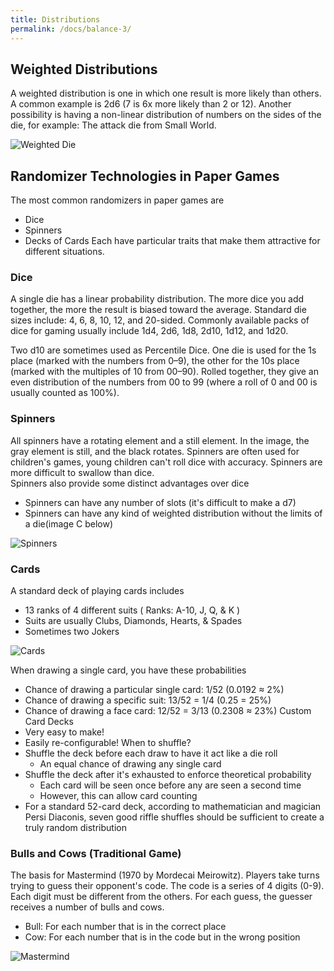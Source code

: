 ```yaml
---
title: Distributions
permalink: /docs/balance-3/
---
```


## Weighted Distributions

A weighted distribution is one in which one result is more likely than others. A common example is 2d6 (7 is 6x more likely than 2 or 12). Another possibility is having a non-linear distribution of numbers on the sides of the die, for example: The attack die from Small World.

<centre>        
    <img src="{{ "/assets/img/balance/wtdie.png" | relative_url }}" alt="Weighted Die" class="img-responsive">
</centre>

## Randomizer Technologies in Paper Games

The most common randomizers in paper games are
* Dice
* Spinners
* Decks of Cards
Each have particular traits that make them attractive for different situations.  

### Dice
A single die has a linear probability distribution. The more dice you add together, the more the result is biased toward the average. Standard die sizes include: 4, 6, 8, 10, 12, and 20-sided. Commonly available packs of dice for gaming usually include 1d4, 2d6, 1d8, 2d10, 1d12, and 1d20. 

Two d10 are sometimes used as Percentile Dice. One die is used for the 1s place (marked with the numbers from 0–9), the other for the 10s place (marked with the multiples of 10 from 00–90). Rolled together, they give an even distribution of the numbers from 00 to 99 (where a roll of 0 and 00 is usually counted as 100%).

### Spinners
All spinners have a rotating element and a still element. In the image, the gray element is still, and the black rotates. Spinners are often used for children's games, young children can't roll dice with accuracy. Spinners are more difficult to swallow than dice.  
Spinners also provide some distinct advantages over dice  
* Spinners can have any number of slots (it's difficult to make a d7)
* Spinners can have any kind of weighted distribution without the limits of a die(image C below)

<centre>        
    <img src="{{ "/assets/img/balance/randomizer.png" | relative_url }}" alt="Spinners" class="img-responsive">
</centre>

### Cards
A standard deck of playing cards includes
* 13 ranks of 4 different suits ( Ranks: A-10, J, Q, & K )
* Suits are usually Clubs, Diamonds, Hearts, & Spades
* Sometimes two Jokers

<centre>        
    <img src="{{ "/assets/img/balance/cards.png" | relative_url }}" alt="Cards" class="img-responsive">
</centre>

When drawing a single card, you have these probabilities
* Chance of drawing a particular single card: 1/52 (0.0192 ≈ 2%)
* Chance of drawing a specific suit: 13/52 = 1/4 (0.25 = 25%)
* Chance of drawing a face card: 12/52 = 3/13 (0.2308 ≈ 23%) 
Custom Card Decks
* Very easy to make!
* Easily re-configurable!
When to shuffle?
* Shuffle the deck before each draw to have it act like a die roll
  * An equal chance of drawing any single card
* Shuffle the deck after it's exhausted to enforce theoretical probability
  * Each card will be seen once before any are seen a second time
  * However, this can allow card counting
* For a standard 52-card deck, according to mathematician and magician Persi Diaconis, seven good riffle shuffles should be sufficient to create a truly random distribution

### Bulls and Cows (Traditional Game)
The basis for Mastermind (1970 by Mordecai Meirowitz). Players take turns trying to guess their opponent's code. The code is a series of 4 digits (0-9). Each digit must be different from the others. For each guess, the guesser receives a number of bulls and cows.
* Bull: For each number that is in the correct place
* Cow: For each number that is in the code but in the wrong position

<centre>        
    <img src="{{ "/assets/img/balance/mastermind.png" | relative_url }}" alt="Mastermind" class="img-responsive">
</centre>

